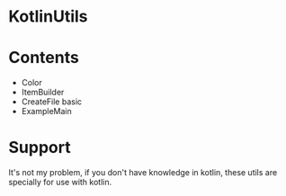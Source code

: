 # KotlinUtils

# Contents
* Color
* ItemBuilder
* CreateFile basic
* ExampleMain

# Support
It's not my problem, if you don't have knowledge in kotlin, these utils are specially for use with kotlin.
